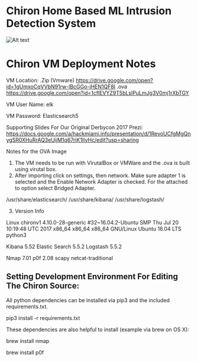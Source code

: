 # Chiron Home Based ML Intrusion Detection System

![Alt text](/docs/Chiron_Dashboard_V1.png?raw=true "Optional Title")

# Chiron VM Deployment Notes

VM Location: 
.Zip (Vmware)  https://drive.google.com/open?id=1gUmxoCqVVbN91rw-lBcGGo-jHEN1QF8I
.ova     https://drive.google.com/open?id=1cflEVYZ9T5bLslPuLmJg3V0mj1rXbTGY

VM User Name: elk

VM Password: Elasticsearch5

Supporting Slides For Our Original Derbycon 2017 Prezi: https://docs.google.com/a/hackmiami.info/presentation/d/1ReyoUCfgMgQnygSR0XHuRrAQ3eUijM1q67riK1IIyHc/edit?usp=sharing


Notes for the OVA Image

1. The VM needs to be run with VirutalBox or VMWare and the .ova is built using virutal box.
2. After importing click on settings, then network. Make sure adapter 1 is selected and the Enable Network Adapter is checked. For the attached to option select Bridged Adapter.

/usr/share/elasticsearch/ /usr/share/kibana/ /usr/share/logstash/

3. Version Info 

Linux chironv1 4.10.0-28-generic #32~16.04.2-Ubuntu SMP Thu Jul 20 10:19:48 UTC 2017 x86_64 x86_64 x86_64 GNU/Linux Ubuntu 16.04 LTS python3

Kibana 5.52 Elastic Search 5.5.2 Logstash 5.5.2

Nmap 7.01 p0f 2.08 scapy netcat-traditional


## Setting Development Environment For Editing The Chiron Source:

All python dependencies can be installed via pip3 and the included requirements.txt.
    
  pip3 install -r requirements.txt
 
These dependencies are also helpful to install (example via brew on OS X):

  brew install nmap

  brew install p0f
 
## 

